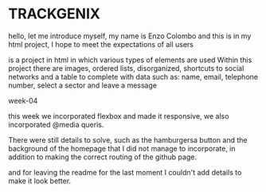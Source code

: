 # TRACKGENIX


hello, let me introduce myself, my name is Enzo Colombo and this is in my html project, I hope to meet the expectations of all users


is a project in html in which various types of elements are used
Within this project there are images, ordered lists, disorganized, shortcuts to social networks and a table to complete with data such as: name, email, telephone number, select a sector and leave a message


week-04


this week we incorporated flexbox and made it responsive, we also incorporated @media queris.

There were still details to solve, such as the hamburgersa button and the background of the homepage that I did not manage to incorporate, in addition to making the correct routing of the github page.


and for leaving the readme for the last moment I couldn't add details to make it look better.